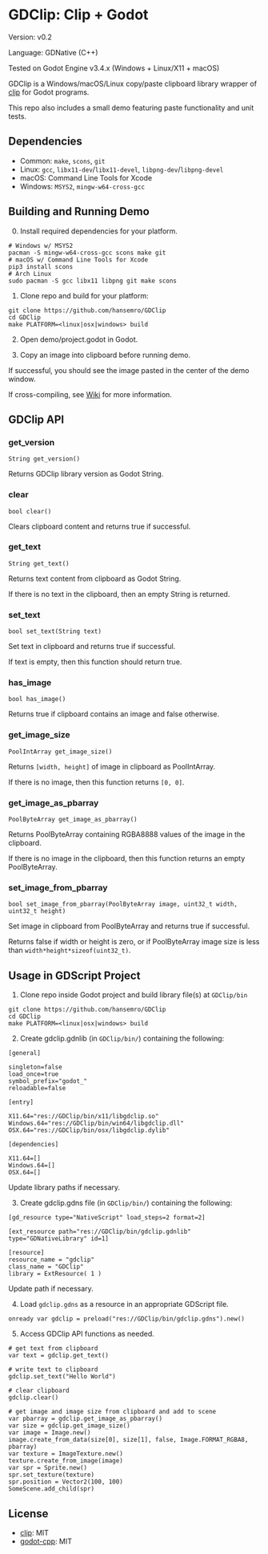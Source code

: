 # GDClip: Clip + Godot

Version: v0.2

Language: GDNative (C++)

Tested on Godot Engine v3.4.x (Windows + Linux/X11 + macOS)

GDClip is a Windows/macOS/Linux copy/paste clipboard library wrapper of
[clip](https://github.com/dacap/clip) for Godot programs.

This repo also includes a small demo featuring paste functionality and
unit tests.

## Dependencies

- Common: `make`, `scons`, `git`
- Linux: `gcc`, `libx11-dev`/`libx11-devel`, `libpng-dev`/`libpng-devel`
- macOS: Command Line Tools for Xcode
- Windows: `MSYS2`, `mingw-w64-cross-gcc`

## Building and Running Demo

0. Install required dependencies for your platform.

```
# Windows w/ MSYS2
pacman -S mingw-w64-cross-gcc scons make git
# macOS w/ Command Line Tools for Xcode
pip3 install scons
# Arch Linux
sudo pacman -S gcc libx11 libpng git make scons
```

1. Clone repo and build for your platform:

```
git clone https://github.com/hansemro/GDClip
cd GDClip
make PLATFORM=<linux|osx|windows> build
```

2. Open demo/project.godot in Godot.

3. Copy an image into clipboard before running demo.

If successful, you should see the image pasted in the center of the demo
window.

If cross-compiling, see [Wiki](https://github.com/hansemro/GDClip/wiki) for
more information.

## GDClip API

### get_version

```
String get_version()
```

Returns GDClip library version as Godot String.

### clear

```
bool clear()
```

Clears clipboard content and returns true if successful.

### get_text

```
String get_text()
```

Returns text content from clipboard as Godot String.

If there is no text in the clipboard, then an empty String is returned.

### set_text

```
bool set_text(String text)
```

Set text in clipboard and returns true if successful.

If text is empty, then this function should return true.

### has_image

```
bool has_image()
```

Returns true if clipboard contains an image and false otherwise.

### get_image_size

```
PoolIntArray get_image_size()
```

Returns `[width, height]` of image in clipboard as PoolIntArray.

If there is no image, then this function returns `[0, 0]`.

### get_image_as_pbarray

```
PoolByteArray get_image_as_pbarray()
```

Returns PoolByteArray containing RGBA8888 values of the image in the clipboard.

If there is no image in the clipboard, then this function returns an empty
PoolByteArray.

### set_image_from_pbarray

```
bool set_image_from_pbarray(PoolByteArray image, uint32_t width, uint32_t height)
```

Set image in clipboard from PoolByteArray and returns true if successful.

Returns false if width or height is zero, or if PoolByteArray image size is
less than `width*height*sizeof(uint32_t)`.

## Usage in GDScript Project

1. Clone repo inside Godot project and build library file(s) at `GDClip/bin`

```
git clone https://github.com/hansemro/GDClip
cd GDClip
make PLATFORM=<linux|osx|windows> build
```

2. Create gdclip.gdnlib (in `GDClip/bin/`) containing the following:

```
[general]

singleton=false
load_once=true
symbol_prefix="godot_"
reloadable=false

[entry]

X11.64="res://GDClip/bin/x11/libgdclip.so"
Windows.64="res://GDClip/bin/win64/libgdclip.dll"
OSX.64="res://GDClip/bin/osx/libgdclip.dylib"

[dependencies]

X11.64=[]
Windows.64=[]
OSX.64=[]
```

Update library paths if necessary.

3. Create gdclip.gdns file (in `GDClip/bin/`) containing the following:

```
[gd_resource type="NativeScript" load_steps=2 format=2]

[ext_resource path="res://GDClip/bin/gdclip.gdnlib" type="GDNativeLibrary" id=1]

[resource]
resource_name = "gdclip"
class_name = "GDClip"
library = ExtResource( 1 )
```

Update path if necessary.

4. Load `gdclip.gdns` as a resource in an appropriate GDScript file.

```
onready var gdclip = preload("res://GDClip/bin/gdclip.gdns").new()
```

5. Access GDClip API functions as needed.

```
# get text from clipboard
var text = gdclip.get_text()

# write text to clipboard
gdclip.set_text("Hello World")

# clear clipboard
gdclip.clear()

# get image and image size from clipboard and add to scene
var pbarray = gdclip.get_image_as_pbarray()
var size = gdclip.get_image_size()
var image = Image.new()
image.create_from_data(size[0], size[1], false, Image.FORMAT_RGBA8, pbarray)
var texture = ImageTexture.new()
texture.create_from_image(image)
var spr = Sprite.new()
spr.set_texture(texture)
spr.position = Vector2(100, 100)
SomeScene.add_child(spr)
```

## License
- [clip](https://github.com/dacap/clip): MIT
- [godot-cpp](https://github.com/godotengine/godot-cpp): MIT
